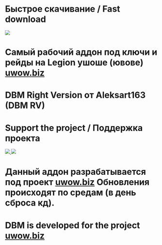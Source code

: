 # Быстрое скачивание / Fast download
<a href="https://github.com/Aleksart163/DBM-RV/archive/refs/heads/main.zip"><img src="https://github.com/Aleksart163/DBM-RV/assets/61109303/75e748a0-2822-496a-aa45-238fd11e730c"/></a>

# Самый рабочий аддон под ключи и рейды на Legion ушоше (ювове) [uwow.biz](https://uwow.biz)
# DBM Right Version от Aleksart163 (DBM RV)
# Support the project / Поддержка проекта
<a href="https://www.donationalerts.com/r/aleksart163"> <img src = "https://i.imgur.com/ykI6lqX.jpeg" /> </a>
<a href="https://www.qiwi.com/n/ALEKSART163"> <img src = "https://i.imgur.com/dvjMH7F.png" /> </a>
# Данный аддон разрабатывается под проект [uwow.biz](https://uwow.biz) Обновления происходят по средам (в день сброса кд).
# DBM is developed for the project [uwow.biz](https://uwow.biz)
